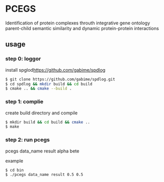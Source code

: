 # PCEGS
Identification of protein complexes throuth integrative gene ontology parent-child semantic similarity and dynamic protein-protein interactions

## usage
### step 0: loggor

install spglod<https://github.com/gabime/spdlog>
```bash
$ git clone https://github.com/gabime/spdlog.git
$ cd spdlog && mkdir build && cd build
$ cmake .. && cmake --build .
```

### step 1: complie
create build directory and compile

```bash
$ mkdir build && cd build && cmake ..
$ make
```
### step 2: run pcegs
pcegs data_name result alpha bete

example
```bash
$ cd bin
$ ./pcegs data_name result 0.5 0.5
```